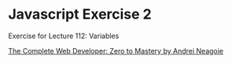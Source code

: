 # Javascript Exercise 2
Exercise for Lecture 112: Variables

[The Complete Web Developer: Zero to Mastery by Andrei Neagoie](https://www.udemy.com/the-complete-web-developer-in-2018/)
